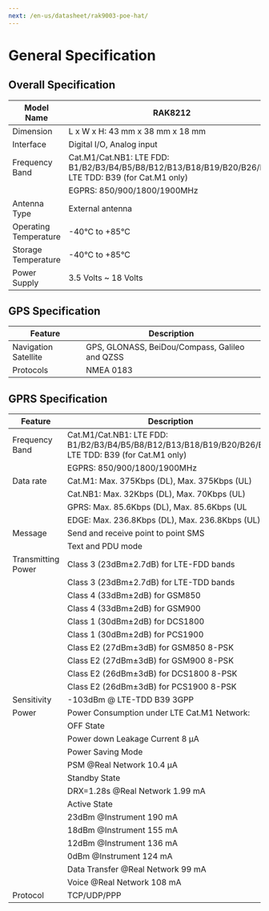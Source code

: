 ```yaml
---
next: /en-us/datasheet/rak9003-poe-hat/
---
```

# General Specification

## Overall Specification

| Model Name            | RAK8212                                                                                               |
| --------------------- | ----------------------------------------------------------------------------------------------------- |
| Dimension             | L x W x H: 43 mm x 38 mm x 18 mm                                                                      |
| Interface             | Digital I/O, Analog input                                                                             |
| Frequency Band        | Cat.M1/Cat.NB1: LTE FDD: B1/B2/B3/B4/B5/B8/B12/B13/B18/B19/B20/B26/B28 LTE TDD: B39 (for Cat.M1 only) |
|                       | EGPRS: 850/900/1800/1900MHz                                                                           |
| Antenna Type          | External antenna                                                                                      |
| Operating Temperature | -40°C to +85°C                                                                                        |
| Storage Temperature   | -40°C to +85°C                                                                                        |
| Power Supply          | 3.5 Volts ~ 18 Volts                                                                                  |


## GPS Specification

| Feature              | Description                                    |
| -------------------- | ---------------------------------------------- |
| Navigation Satellite | GPS, GLONASS, BeiDou/Compass, Galileo and QZSS |
| Protocols            | NMEA 0183                                      |


## GPRS Specification

| Feature            | Description                                                                                           |
| ------------------ | ----------------------------------------------------------------------------------------------------- |
| Frequency Band     | Cat.M1/Cat.NB1: LTE FDD: B1/B2/B3/B4/B5/B8/B12/B13/B18/B19/B20/B26/B28 LTE TDD: B39 (for Cat.M1 only) |
|                    | EGPRS: 850/900/1800/1900MHz                                                                           |
| Data rate          | Cat.M1: Max. 375Kbps (DL), Max. 375Kbps (UL)                                                          |
|                    | Cat.NB1: Max. 32Kbps (DL), Max. 70Kbps (UL)                                                           |
|                    | GPRS: Max. 85.6Kbps (DL), Max. 85.6Kbps (UL                                                           |
|                    | EDGE: Max. 236.8Kbps (DL), Max. 236.8Kbps (UL)                                                        |
| Message            | Send and receive point to point SMS                                                                   |
|                    | Text and PDU mode                                                                                     |
| Transmitting Power | Class 3 (23dBm±2.7dB) for LTE-FDD bands                                                               |
|                    | Class 3 (23dBm±2.7dB) for LTE-TDD bands                                                               |
|                    | Class 4 (33dBm±2dB) for GSM850                                                                        |
|                    | Class 4 (33dBm±2dB) for GSM900                                                                        |
|                    | Class 1 (30dBm±2dB) for DCS1800                                                                       |
|                    | Class 1 (30dBm±2dB) for PCS1900                                                                       |
|                    | Class E2 (27dBm±3dB) for GSM850 8-PSK                                                                 |
|                    | Class E2 (27dBm±3dB) for GSM900 8-PSK                                                                 |
|                    | Class E2 (26dBm±3dB) for DCS1800 8-PSK                                                                |
|                    | Class E2 (26dBm±3dB) for PCS1900 8-PSK                                                                |
| Sensitivity        | -103dBm @ LTE-TDD B39 3GPP                                                                            |
| Power              | Power Consumption under LTE Cat.M1 Network:                                                           |
|                    | OFF State                                                                                             |
|                    | Power down Leakage Current 8 µA                                                                       |
|                    | Power Saving Mode                                                                                     |
|                    | PSM @Real Network 10.4 µA                                                                             |
|                    | Standby State                                                                                         |
|                    | DRX=1.28s @Real Network 1.99 mA                                                                       |
|                    | Active State                                                                                          |
|                    | 23dBm @Instrument 190 mA                                                                              |
|                    | 18dBm @Instrument 155 mA                                                                              |
|                    | 12dBm @Instrument 136 mA                                                                              |
|                    | 0dBm @Instrument 124 mA                                                                               |
|                    | Data Transfer @Real Network 99 mA                                                                     |
|                    | Voice @Real Network 108 mA                                                                            |
| Protocol           | TCP/UDP/PPP                                                                                           |


